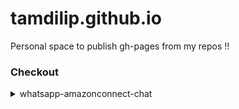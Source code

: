 # tamdilip.github.io
Personal space to publish gh-pages from my repos !! 

### Checkout 
<details><summary>whatsapp-amazonconnect-chat</summary>
<p>
> Node JS server for transferring real-time messages between WhatsApp and Amazon Connect Chat using Twilio's WhatsApp Business API Sandbox via Server-Side Websocket Clients.

>This proof-of-concept is an integration between WhatsApp and Amazon Connect Chat in realtime to leverage customer support by live agents without any BOT Madness 🤪 .

- [Setup and Installation](https://tamdilip.github.io/whatsapp-amazonconnect-chat/)
</p>
</details>
